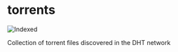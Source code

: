torrents 
========
![Indexed](https://img.shields.io/badge/indexed-178540-blue)

Collection of torrent files discovered in the DHT network
